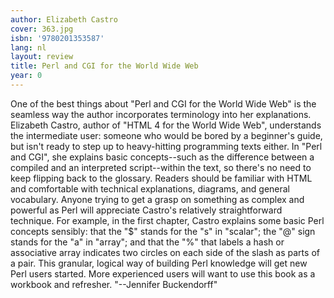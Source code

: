 ```yaml
---
author: Elizabeth Castro
cover: 363.jpg
isbn: '9780201353587'
lang: nl
layout: review
title: Perl and CGI for the World Wide Web
year: 0
---
```

One of the best things about "Perl and CGI for the World  Wide Web" is the seamless way the author incorporates terminology  into her explanations. Elizabeth Castro, author of "HTML 4 for the World Wide  Web", understands the intermediate user: someone who would be  bored by a beginner's guide, but isn't ready to step up to  heavy-hitting programming texts either.
 In "Perl and CGI", she  explains basic concepts--such as the difference between a compiled and  an interpreted script--within the text, so there's no need to keep  flipping back to the glossary. Readers should be familiar with HTML  and comfortable with technical explanations, diagrams, and general  vocabulary.
 Anyone trying to get a grasp on something as complex  and powerful as Perl will appreciate Castro's relatively  straightforward technique. For example, in the first chapter, Castro  explains some basic Perl concepts sensibly: that the "$" stands  for the "s" in "scalar"; the "@" sign stands for the  "a" in "array"; and that the "%" that labels a hash or  associative array indicates two circles on each side of the slash as  parts of a pair. This granular, logical way of building Perl knowledge  will get new Perl users started. More experienced users will want to  use this book as a workbook and refresher. "--Jennifer  Buckendorff"
